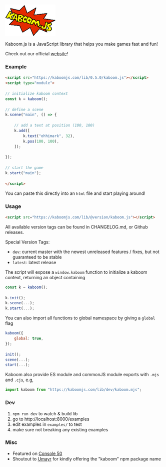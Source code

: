 ![Kaboom Logo](misc/kaboom.png)

Kaboom.js is a JavaScript library that helps you make games fast and fun!

Check out our official [website](https://kaboomjs.com/)!

### Example

```html
<script src="https://kaboomjs.com/lib/0.5.0/kaboom.js"></script>
<script type="module">

// initialize kaboom context
const k = kaboom();

// define a scene
k.scene("main", () => {

	// add a text at position (100, 100)
	k.add([
		k.text("ohhimark", 32),
		k.pos(100, 100),
	]);

});

// start the game
k.start("main");

</script>
```

You can paste this directly into an `html` file and start playing around!

### Usage

```html
<script src="https://kaboomjs.com/lib/@version/kaboom.js"></script>
```

All available version tags can be found in CHANGELOG.md, or Github releases.

Special Version Tags:
- `dev`: current master with the newest unreleased features / fixes, but not guaranteed to be stable
- `latest`: latest release

The script will expose a `window.kaboom` function to initialize a kaboom context, returning an object containing

```js
const k = kaboom();

k.init();
k.scene(...);
k.start(...);
```

You can also import all functions to global namespace by giving a `global` flag

```js
kaboom({
	global: true,
});

init();
scene(...);
start(...);
```

Kaboom also provide ES module and commonJS module exports with `.mjs` and `.cjs`, e.g,

```js
import kaboom from "https://kaboomjs.com/lib/dev/kaboom.mjs";
```

### Dev

1. `npm run dev` to watch & build lib
1. go to http://localhost:8000/examples
1. edit examples in `examples/` to test
1. make sure not breaking any existing examples

### Misc

- Featured on [Console 50](https://console.substack.com/p/console-50)
- Shoutout to [Umayr](https://umayrshahid.com/) for kindly offering the "kaboom" npm package name
